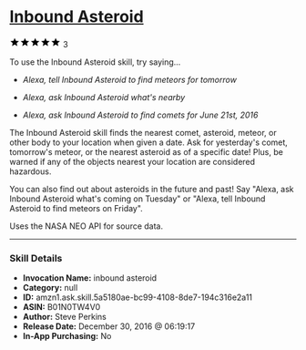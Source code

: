 # [Inbound Asteroid](http://alexa.amazon.com/#skills/amzn1.ask.skill.5a5180ae-bc99-4108-8de7-194c316e2a11)
![5 stars](../../images/ic_star_black_18dp_1x.png)![5 stars](../../images/ic_star_black_18dp_1x.png)![5 stars](../../images/ic_star_black_18dp_1x.png)![5 stars](../../images/ic_star_black_18dp_1x.png)![5 stars](../../images/ic_star_black_18dp_1x.png) 3

To use the Inbound Asteroid skill, try saying...

* *Alexa, tell Inbound Asteroid to find meteors for tomorrow*

* *Alexa, ask Inbound Asteroid what's nearby*

* *Alexa, ask Inbound Asteroid to find comets for June 21st, 2016*

The Inbound Asteroid skill finds the nearest comet, asteroid, meteor, or other body to your location when given a date. Ask for yesterday's comet, tomorrow's meteor, or the nearest asteroid as of a specific date!  Plus, be warned if any of the objects nearest your location are considered hazardous.

You can also find out about asteroids in the future and past! Say "Alexa, ask Inbound Asteroid what's coming on Tuesday" or "Alexa, tell Inbound Asteroid to find meteors on Friday".

Uses the NASA NEO API for source data.

***

### Skill Details

* **Invocation Name:** inbound asteroid
* **Category:** null
* **ID:** amzn1.ask.skill.5a5180ae-bc99-4108-8de7-194c316e2a11
* **ASIN:** B01N0TW4V0
* **Author:** Steve Perkins
* **Release Date:** December 30, 2016 @ 06:19:17
* **In-App Purchasing:** No
